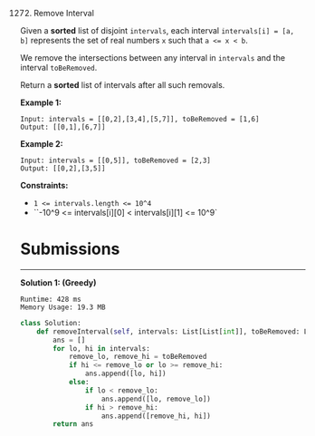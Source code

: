 1272. Remove Interval

Given a **sorted** list of disjoint `intervals`, each interval `intervals[i] = [a, b]` represents the set of real numbers `x` such that `a <= x < b`.

We remove the intersections between any interval in `intervals` and the interval `toBeRemoved`.

Return a **sorted** list of intervals after all such removals.

 

**Example 1:**
```
Input: intervals = [[0,2],[3,4],[5,7]], toBeRemoved = [1,6]
Output: [[0,1],[6,7]]
```

**Example 2:**
```
Input: intervals = [[0,5]], toBeRemoved = [2,3]
Output: [[0,2],[3,5]]
```

**Constraints:**

* `1 <= intervals.length <= 10^4`
* ``-10^9 <= intervals[i][0] < intervals[i][1] <= 10^9`

# Submissions
---
**Solution 1: (Greedy)**
```
Runtime: 428 ms
Memory Usage: 19.3 MB
```
```python
class Solution:
    def removeInterval(self, intervals: List[List[int]], toBeRemoved: List[int]) -> List[List[int]]:
        ans = []
        for lo, hi in intervals:
            remove_lo, remove_hi = toBeRemoved
            if hi <= remove_lo or lo >= remove_hi:
                ans.append([lo, hi])
            else:
                if lo < remove_lo:
                    ans.append([lo, remove_lo])
                if hi > remove_hi:
                    ans.append([remove_hi, hi])
        return ans
```